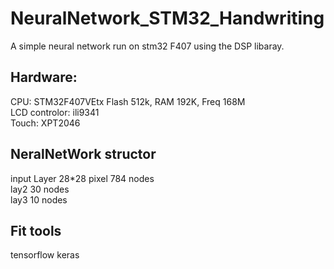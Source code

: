 # NeuralNetwork_STM32_Handwriting
A simple neural network run on stm32 F407 using the DSP libaray.  <br>

## Hardware:
 CPU: STM32F407VEtx  Flash 512k, RAM 192K,  Freq 168M  <br>
 LCD controlor: ili9341   <br>
 Touch: XPT2046   <br>
 
## NeralNetWork structor
 input Layer  28*28 pixel 784 nodes  <br>
 lay2   30 nodes         <br>
 lay3    10 nodes         <br>
 
## Fit tools  
  tensorflow keras   <br>

